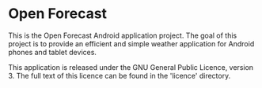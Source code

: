 Open Forecast
=============

This is the Open Forecast Android application project. The goal of this project
is to provide an efficient and simple weather application for Android phones
and tablet devices.

This application is released under the GNU General Public Licence, version 3.
The full text of this licence can be found in the 'licence' directory.
